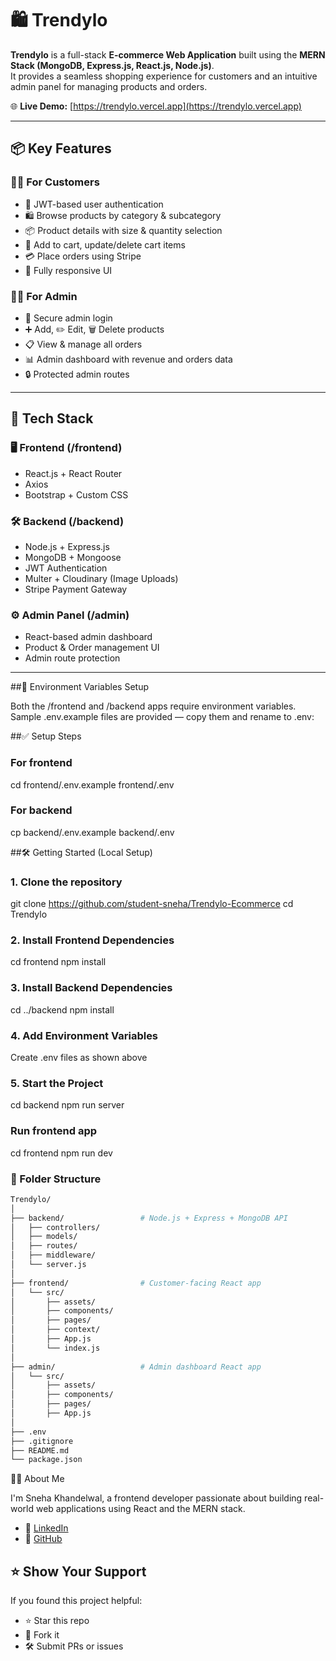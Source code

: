 # 🛍️ Trendylo

**Trendylo** is a full-stack **E-commerce Web Application** built using the **MERN Stack (MongoDB, Express.js, React.js, Node.js)**.  
It provides a seamless shopping experience for customers and an intuitive admin panel for managing products and orders.

🌐 **Live Demo:** [https://trendylo.vercel.app](https://trendylo.vercel.app)

---

## 📦 Key Features

### 👩‍💻 For Customers
- 🔐 JWT-based user authentication
- 🛍️ Browse products by category & subcategory
- 📦 Product details with size & quantity selection
- 🛒 Add to cart, update/delete cart items
- 💳 Place orders using Stripe
- 📱 Fully responsive UI

### 👩‍💼 For Admin
- 🔐 Secure admin login
- ➕ Add, ✏️ Edit, 🗑️ Delete products
- 📋 View & manage all orders
- 📊 Admin dashboard with revenue and orders data
- 🔒 Protected admin routes

---

## 🚀 Tech Stack

### 🖥️ Frontend (/frontend)
- React.js + React Router
- Axios
- Bootstrap + Custom CSS

### 🛠️ Backend (/backend)
- Node.js + Express.js
- MongoDB + Mongoose
- JWT Authentication
- Multer + Cloudinary (Image Uploads)
- Stripe Payment Gateway

### ⚙️ Admin Panel (/admin)
- React-based admin dashboard
- Product & Order management UI
- Admin route protection

---
##🔐 Environment Variables Setup

Both the /frontend and /backend apps require environment variables.
Sample .env.example files are provided — copy them and rename to .env:

##✅ Setup Steps

### For frontend
cd frontend/.env.example frontend/.env

### For backend
cp backend/.env.example backend/.env

##🛠️ Getting Started (Local Setup)
### 1. Clone the repository
git clone https://github.com/student-sneha/Trendylo-Ecommerce
cd Trendylo

### 2. Install Frontend Dependencies
cd frontend
npm install

### 3. Install Backend Dependencies
cd ../backend
npm install

### 4. Add Environment Variables
 Create .env files as shown above

### 5. Start the Project
cd backend
npm run server

### Run frontend app
cd frontend
npm run dev

### 📁 Folder Structure
```bash
Trendylo/
│
├── backend/                 # Node.js + Express + MongoDB API
│   ├── controllers/
│   ├── models/
│   ├── routes/
│   ├── middleware/
│   └── server.js
│
├── frontend/                # Customer-facing React app
│   └── src/
│       ├── assets/
│       ├── components/
│       ├── pages/
│       ├── context/
│       ├── App.js
│       └── index.js
│
├── admin/                   # Admin dashboard React app
│   └── src/
│       ├── assets/
│       ├── components/
│       ├── pages/
│       ├── App.js
│
├── .env
├── .gitignore
├── README.md
└── package.json
```

🙋‍♀️ About Me

I'm Sneha Khandelwal, a frontend developer passionate about building real-world web applications using React and the MERN stack.

- 💼 [LinkedIn](https://www.linkedin.com/in/snehagupta12/)  
- 🧠 [GitHub](https://github.com/student-sneha)

## ⭐️ Show Your Support

If you found this project helpful:

- ⭐️ Star this repo  
- 🍴 Fork it  
- 🛠️ Submit PRs or issues
